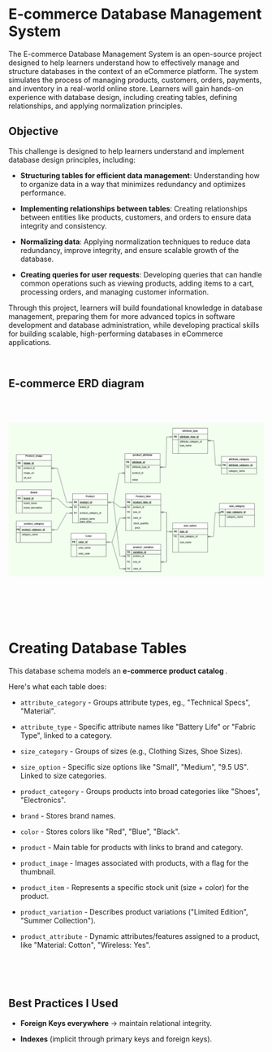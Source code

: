 # E-commerce Database Management System

The E-commerce Database Management System is an open-source project designed to help learners understand how to effectively manage and structure databases in the context of an eCommerce platform. The system simulates the process of managing products, customers, orders, payments, and inventory in a real-world online store. Learners will gain hands-on experience with database design, including creating tables, defining relationships, and applying normalization principles.

## Objective

This challenge is designed to help learners understand and implement database design principles, including:

- **Structuring tables for efficient data management**: Understanding how to organize data in a way that minimizes redundancy and optimizes performance.
  
- **Implementing relationships between tables**: Creating relationships between entities like products, customers, and orders to ensure data integrity and consistency.

- **Normalizing data**: Applying normalization techniques to reduce data redundancy, improve integrity, and ensure scalable growth of the database.

- **Creating queries for user requests**: Developing queries that can handle common operations such as viewing products, adding items to a cart, processing orders, and managing customer information.

Through this project, learners will build foundational knowledge in database management, preparing them for more advanced topics in software development and database administration, while developing practical skills for building scalable, high-performing databases in eCommerce applications.

<br>

## E-commerce ERD diagram
<br>
<br>

![ERD Diagram](E-commerce-ERD.png)

<br>
<br>
<br>
<br>

# Creating Database Tables

This database schema models an <strong> e-commerce product catalog </strong>. 

Here's what each table does:

- `attribute_category` - Groups attribute types, eg., "Technical Specs", "Material".

- `attribute_type` - Specific attribute names like "Battery Life" or "Fabric Type", linked to a category.

- `size_category` - Groups of sizes (e.g., Clothing Sizes, Shoe Sizes).

- `size_option` -	Specific size options like "Small", "Medium", "9.5 US". Linked to size categories.

- `product_category` - Groups products into broad categories like "Shoes", "Electronics".

- `brand` - Stores brand names.

- `color` - Stores colors like "Red", "Blue", "Black".

- `product` - Main table for products with links to brand and category.

- `product_image` - Images associated with products, with a flag for the thumbnail.

- `product_item` - Represents a specific stock unit (size + color) for the product.

- `product_variation` - Describes product variations ("Limited Edition", "Summer Collection").

- `product_attribute` - Dynamic attributes/features assigned to a product, like "Material: Cotton", "Wireless: Yes".

<br>
<br>
<br>


## Best Practices I Used

- <strong>Foreign Keys everywhere</strong> → maintain relational integrity.

- <strong>Indexes</strong> (implicit through primary keys and foreign keys).
